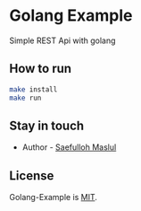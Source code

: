 # Golang Example

Simple REST Api with golang

## How to run

```bash
make install
make run
```

## Stay in touch

* Author - [Saefulloh Maslul](https://linkedin.com/saefullohmaslul)

## License

Golang-Example is [MIT](LICENSE).
